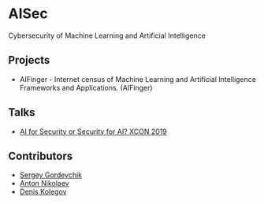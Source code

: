 # AISec

Cybersecurity of Machine Learning and Artificial Intelligence 

## Projects
* AIFinger - Internet census of Machine Learning and Artificial Intelligence Frameworks and Applications. (AIFinger)

## Talks
* [AI for Security or Security for AI? XCON 2019](http://xcon.xfocus.org/#08)


## Contributors
* [Sergey Gordeychik](https://twitter.com/scadasl)
* [Anton Nikolaev](https://github.com/manmolecular)
* [Denis Kolegov](https://twitter.com/dnkolegov)
